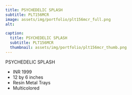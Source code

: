 ```yaml
---
title: PSYCHEDELIC SPLASH
subtitle: PLT156MCR
image: assets/img/portfolio/plt156mcr_full.png
alt: 

caption:
  title: PSYCHEDELIC SPLASH
  subtitle: PLT156MCR
  thumbnail: assets/img/portfolio/plt156mcr_thumb.png
---
```

PSYCHEDELIC SPLASH

- INR 1999
- 12 by 6 inches
- Resin Metal Trays
- Multicolored 